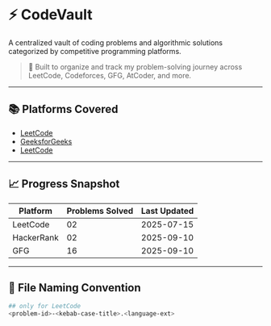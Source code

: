 # ⚡ CodeVault

A centralized vault of coding problems and algorithmic solutions categorized by competitive programming platforms.

> 🚀 Built to organize and track my problem-solving journey across LeetCode, Codeforces, GFG, AtCoder, and more.

---

## 📚 Platforms Covered

- [LeetCode](./leetcode/)
- [GeeksforGeeks](./geeksforgeeks/)
- [LeetCode](./hackerrank/)

---

## 📈 Progress Snapshot

| Platform     | Problems Solved    | Last Updated  |
|--------------|--------------------|---------------|
| LeetCode     | 02                 | 2025-07-15    |
| HackerRank   | 02                 | 2025-09-10    |
| GFG          | 16                 | 2025-09-10    |

---

## 🧱 File Naming Convention

```bash
## only for LeetCode
<problem-id>-<kebab-case-title>.<language-ext> 
